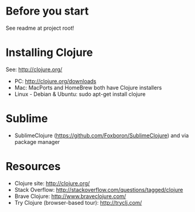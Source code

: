 # Before you start
See readme at project root!

# Installing Clojure
See: http://clojure.org/
- PC: http://clojure.org/downloads
- Mac: MacPorts and HomeBrew both have Clojure installers
- Linux - Debian & Ubuntu: sudo apt-get install clojure

# Sublime
- SublimeClojure (https://github.com/Foxboron/SublimeClojure) and via package manager

# Resources
- Clojure site: http://clojure.org/
- Stack Overflow: http://stackoverflow.com/questions/tagged/clojure
- Brave Clojure: http://www.braveclojure.com/
- Try Clojure (browser-based tour): http://tryclj.com/

